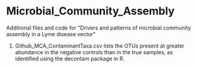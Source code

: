# Microbial_Community_Assembly
Additional files and code for "Drivers and patterns of microbial community assembly in a Lyme disease vector"

1. Github_MCA_ContaminantTaxa.csv lists the OTUs present at greater abundance in the negative controls than in the true samples, as identified using the decontam package in R.
